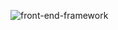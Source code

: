 
![front-end-framework](https://github.com/user-attachments/assets/739937d2-4999-4c82-9f12-6cbe4241ffd9)
